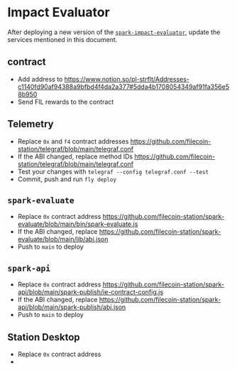 # Impact Evaluator

After deploying a new version of the [`spark-impact-evaluator`](https://github.com/filecoin-station/spark-impact-evaluator),
update the services mentioned in this document.

## contract

- Add address to https://www.notion.so/pl-strflt/Addresses-c1140fd90af94388a9bfbd4f4da2a377#5dda4b1708054349af91fa356e58b950
- Send FIL rewards to the contract

## Telemetry

- Replace `0x` and `f4` contract addresses https://github.com/filecoin-station/telegraf/blob/main/telegraf.conf
- If the ABI changed, replace method IDs https://github.com/filecoin-station/telegraf/blob/main/telegraf.conf
- Test your changes with `telegraf --config telegraf.conf --test`
- Commit, push and run `fly deploy`

## `spark-evaluate`

- Replace `0x` contract address https://github.com/filecoin-station/spark-evaluate/blob/main/bin/spark-evaluate.js
- If the ABI changed, replace https://github.com/filecoin-station/spark-evaluate/blob/main/lib/abi.json
- Push to `main` to deploy

## `spark-api`

- Replace `0x` contract address https://github.com/filecoin-station/spark-api/blob/main/spark-publish/ie-contract-config.js
- If the ABI changed, replace https://github.com/filecoin-station/spark-api/blob/main/spark-publish/abi.json
- Push to `main` to deploy

## Station Desktop

- Replace `0x` contract address
- 

